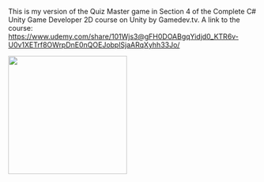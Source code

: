 This is my version of the Quiz Master game in Section 4 of the Complete C# Unity Game Developer 2D course on Unity by Gamedev.tv. A link to the course: https://www.udemy.com/share/101Wjs3@gFH0DOABgqYidjd0_KTR6v-U0v1XETrf8OWrpDnE0nQOEJobplSjaARqXyhh33Jo/

<p style="display:flex">
    <a href="https://github.com/Kabir1240/Unity-Course-Section-4-Quiz-Master">
        <img width=240 src="https://media.giphy.com/media/v1.Y2lkPTc5MGI3NjExcGI2cXZmYjcyNjNoZTA1a3FneGRnaXpvZnJ4MjZ4ODh0MHk0eGd2YiZlcD12MV9pbnRlcm5hbF9naWZfYnlfaWQmY3Q9Zw/VbgpCmvIq2o4UzAGE0/giphy.gif" />
    </a>
</p>
